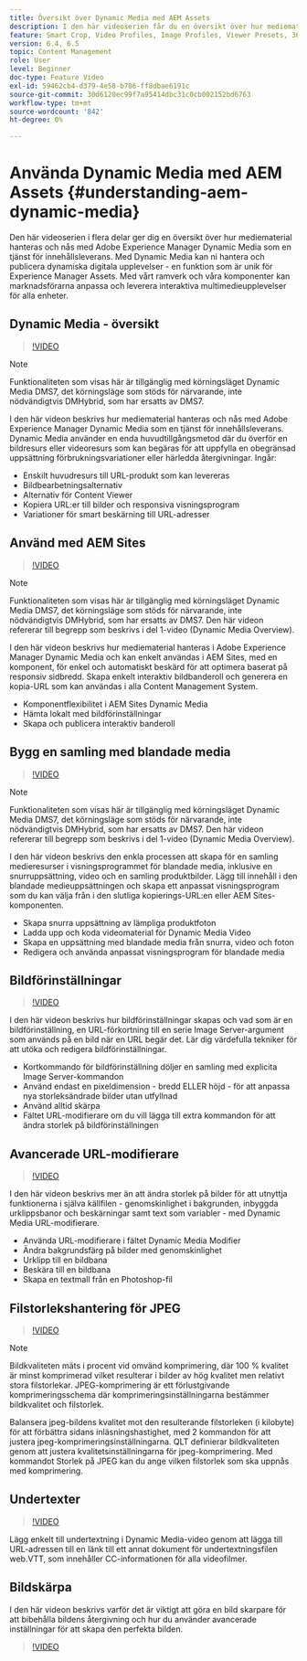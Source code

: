 ```yaml
---
title: Översikt över Dynamic Media med AEM Assets
description: I den här videoserien får du en översikt över hur mediematerial hanteras och nås med Adobe Experience Manager Dynamic Media som en tjänst för innehållsleverans. Med Dynamic Media kan ni hantera och publicera dynamiska digitala upplevelser - en funktion som är unik för Experience Manager Assets. Med vårt ramverk och våra komponenter kan marknadsförarna anpassa och leverera interaktiva multimedieupplevelser för alla enheter.
feature: Smart Crop, Video Profiles, Image Profiles, Viewer Presets, 360 VR Video, Image Sets, Spin Sets
version: 6.4, 6.5
topic: Content Management
role: User
level: Beginner
doc-type: Feature Video
exl-id: 59462cb4-d379-4e58-b786-ff8dbae6191c
source-git-commit: 30d6120ec99f7a95414dbc31c0cb002152bd6763
workflow-type: tm+mt
source-wordcount: '842'
ht-degree: 0%

---
```


# Använda Dynamic Media med AEM Assets {#understanding-aem-dynamic-media}

Den här videoserien i flera delar ger dig en översikt över hur mediematerial hanteras och nås med Adobe Experience Manager Dynamic Media som en tjänst för innehållsleverans. Med Dynamic Media kan ni hantera och publicera dynamiska digitala upplevelser - en funktion som är unik för Experience Manager Assets. Med vårt ramverk och våra komponenter kan marknadsförarna anpassa och leverera interaktiva multimedieupplevelser för alla enheter.

## Dynamic Media - översikt

>[!VIDEO](https://video.tv.adobe.com/v/27144?quality=12&learn=on)

>[!NOTE]
>
>Funktionaliteten som visas här är tillgänglig med körningsläget Dynamic Media DMS7, det körningsläge som stöds för närvarande, inte nödvändigtvis DMHybrid, som har ersatts av DMS7.

I den här videon beskrivs hur mediematerial hanteras och nås med Adobe Experience Manager Dynamic Media som en tjänst för innehållsleverans. Dynamic Media använder en enda huvudtillgångsmetod där du överför en bildresurs eller videoresurs som kan begäras för att uppfylla en obegränsad uppsättning förbrukningsvariationer eller härledda återgivningar. Ingår:

* Enskilt huvudresurs till URL-produkt som kan levereras
* Bildbearbetningsalternativ
* Alternativ för Content Viewer
* Kopiera URL:er till bilder och responsiva visningsprogram
* Variationer för smart beskärning till URL-adresser

## Använd med AEM Sites

>[!VIDEO](https://video.tv.adobe.com/v/27145?quality=12&learn=on)

>[!NOTE]
>
>Funktionaliteten som visas här är tillgänglig med körningsläget Dynamic Media DMS7, det körningsläge som stöds för närvarande, inte nödvändigtvis DMHybrid, som har ersatts av DMS7. Den här videon refererar till begrepp som beskrivs i del 1-video (Dynamic Media Overview).

I den här videon beskrivs hur mediematerial hanteras i Adobe Experience Manager Dynamic Media och kan enkelt användas i AEM Sites, med en komponent, för enkel och automatiskt beskärd för att optimera baserat på responsiv sidbredd. Skapa enkelt interaktiv bildbanderoll och generera en kopia-URL som kan användas i alla Content Management System.

* Komponentflexibilitet i AEM Sites Dynamic Media
* Hämta lokalt med bildförinställningar
* Skapa och publicera interaktiv banderoll

## Bygg en samling med blandade media

>[!VIDEO](https://video.tv.adobe.com/v/27146?quality=12&learn=on)

>[!NOTE]
>
>Funktionaliteten som visas här är tillgänglig med körningsläget Dynamic Media DMS7, det körningsläge som stöds för närvarande, inte nödvändigtvis DMHybrid, som har ersatts av DMS7. Den här videon refererar till begrepp som beskrivs i del 1-video (Dynamic Media Overview).

I den här videon beskrivs den enkla processen att skapa för en samling medieresurser i visningsprogrammet för blandade media, inklusive en snurruppsättning, video och en samling produktbilder. Lägg till innehåll i den blandade medieuppsättningen och skapa ett anpassat visningsprogram som du kan välja från i den slutliga kopierings-URL:en eller AEM Sites-komponenten.

* Skapa snurra uppsättning av lämpliga produktfoton
* Ladda upp och koda videomaterial för Dynamic Media Video
* Skapa en uppsättning med blandade media från snurra, video och foton
* Redigera och använda anpassat visningsprogram för blandade media

## Bildförinställningar

>[!VIDEO](https://video.tv.adobe.com/v/27320?quality=12&learn=on)

I den här videon beskrivs hur bildförinställningar skapas och vad som är en bildförinställning, en URL-förkortning till en serie Image Server-argument som används på en bild när en URL begär det. Lär dig värdefulla tekniker för att utöka och redigera bildförinställningar.

* Kortkommando för bildförinställning döljer en samling med explicita Image Server-kommandon
* Använd endast en pixeldimension - bredd ELLER höjd - för att anpassa nya storleksändrade bilder utan utfyllnad
* Använd alltid skärpa
* Fältet URL-modifierare om du vill lägga till extra kommandon för att ändra storlek på bildförinställningen

## Avancerade URL-modifierare

>[!VIDEO](https://video.tv.adobe.com/v/27319?quality=12&learn=on)

I den här videon beskrivs mer än att ändra storlek på bilder för att utnyttja funktionerna i själva källfilen - genomskinlighet i bakgrunden, inbyggda urklippsbanor och beskärningar samt text som variabler - med Dynamic Media URL-modifierare.

* Använda URL-modifierare i fältet Dynamic Media Modifier
* Ändra bakgrundsfärg på bilder med genomskinlighet
* Urklipp till en bildbana
* Beskära till en bildbana
* Skapa en textmall från en Photoshop-fil

## Filstorlekshantering för JPEG

>[!VIDEO](https://video.tv.adobe.com/v/27404?quality=12&learn=on)


>[!NOTE]
>
>Bildkvaliteten mäts i procent vid omvänd komprimering, där 100 % kvalitet är minst komprimerad vilket resulterar i bilder av hög kvalitet men relativt stora filstorlekar. JPEG-komprimering är ett förlustgivande komprimeringsschema där komprimeringsinställningarna bestämmer bildkvalitet och filstorlek.

Balansera jpeg-bildens kvalitet mot den resulterande filstorleken (i kilobyte) för att förbättra sidans inläsningshastighet, med 2 kommandon för att justera jpeg-komprimeringsinställningarna. QLT definierar bildkvaliteten genom att justera kvalitetsinställningarna för jpeg-komprimering. Med kommandot Storlek på JPEG kan du ange vilken filstorlek som ska uppnås med komprimering.

## Undertexter

>[!VIDEO](https://video.tv.adobe.com/v/28074?quality=12&learn=on)

Lägg enkelt till undertextning i Dynamic Media-video genom att lägga till URL-adressen till en länk till ett annat dokument för undertextningsfilen web.VTT, som innehåller CC-informationen för alla videofilmer.

## Bildskärpa

I den här videon beskrivs varför det är viktigt att göra en bild skarpare för att bibehålla bildens återgivning och hur du använder avancerade inställningar för att skapa den perfekta bilden.

>[!VIDEO](https://demos-pub.assetsadobe.com/etc/dam/viewers/s7viewers/html5/VideoViewer.html?asset=%2Fcontent%2Fdam%2Fdm-public-facing-upgrade-portal-video%2F04_DynamicImagery_AdvancedSettings_071917_BH.mp4&amp;config=/etc/dam/presets/viewer/Video_social&amp;serverUrl=https%3A%2F%2Fadobedemo62-h.assetsadobe.com%2Fis%2Fimage%2F&amp;contenturl=%2F&amp;config2=/etc/dam/presets/analytics&amp;videoserverurl=https://gateway-na.assetsadobe.com/DMGateway/public/demoCo&amp;posterimage=/content/dam/dm-public-facing-upgrade-portal-video/04_DynamicImagery_AdvancedSettings_071917_BH.mp4)
